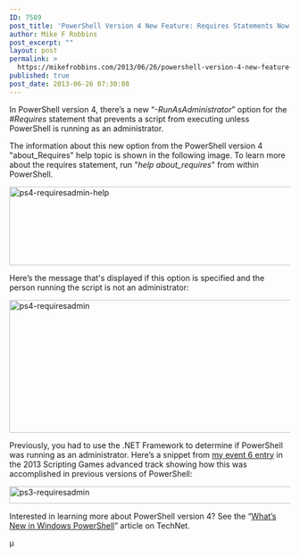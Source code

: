 ```yaml
---
ID: 7589
post_title: 'PowerShell Version 4 New Feature: Requires Statements Now Let Users Require Administrator Access Rights If Needed'
author: Mike F Robbins
post_excerpt: ""
layout: post
permalink: >
  https://mikefrobbins.com/2013/06/26/powershell-version-4-new-feature-requires-statements-now-let-users-require-administrator-access-rights-if-needed/
published: true
post_date: 2013-06-26 07:30:08
---
```

In PowerShell version 4, there’s a new “<em>-RunAsAdministrator</em>” option for the <em>#Requires</em> statement that prevents a script from executing unless PowerShell is running as an administrator.

The information about this new option from the PowerShell version 4 "about_Requires" help topic is shown in the following image. To learn more about the requires statement, run "<em>help about_requires</em>" from within PowerShell.

<a href="http://mikefrobbins.com/wp-content/uploads/2013/06/ps4-requiresadmin-help.png"><img class="alignnone size-full wp-image-7586" alt="ps4-requiresadmin-help" src="http://mikefrobbins.com/wp-content/uploads/2013/06/ps4-requiresadmin-help.png" width="634" height="141" /></a>

Here’s the message that's displayed if this option is specified and the person running the script is not an administrator:

<a href="http://mikefrobbins.com/wp-content/uploads/2013/06/ps4-requiresadmin.png"><img class="alignnone size-full wp-image-7578" alt="ps4-requiresadmin" src="http://mikefrobbins.com/wp-content/uploads/2013/06/ps4-requiresadmin.png" width="595" height="238" /></a>

Previously, you had to use the .NET Framework to determine if PowerShell was running as an administrator. Here’s a snippet from <a href="http://gallery.technet.microsoft.com/scriptcenter/2013-Scripting-Games-e079e02a" target="_blank">my event 6 entry</a> in the 2013 Scripting Games advanced track showing how this was accomplished in previous versions of PowerShell:

<a href="http://mikefrobbins.com/wp-content/uploads/2013/06/ps3-requiresadmin.png"><img class="alignnone size-full wp-image-7581" alt="ps3-requiresadmin" src="http://mikefrobbins.com/wp-content/uploads/2013/06/ps3-requiresadmin.png" width="692" height="31" /></a>

Interested in learning more about PowerShell version 4? See the “<a href="http://technet.microsoft.com/library/hh857339.aspx" target="_blank">What’s New in Windows PowerShell</a>” article on TechNet.

µ